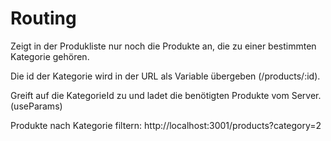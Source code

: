 # Routing

Zeigt in der Produkliste nur noch die Produkte an, die zu einer bestimmten Kategorie gehören.

Die id der Kategorie wird in der URL als Variable übergeben (/products/:id).

Greift auf die KategorieId zu und ladet die benötigten Produkte vom Server. (useParams)

Produkte nach Kategorie filtern: http://localhost:3001/products?category=2
